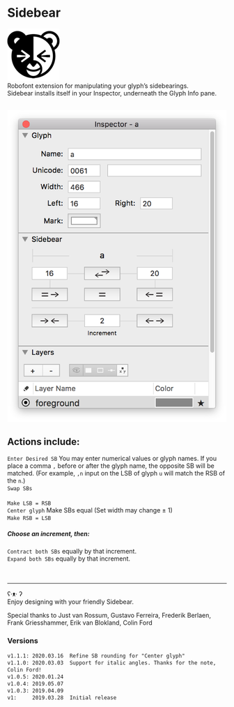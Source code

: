 # Sidebear

![](./_images/Sidebear_Icon.png)
<br />
Robofont extension for manipulating your glyph’s sidebearings. 
<br />
Sidebear installs itself in your Inspector, underneath the Glyph Info pane.
<br />
<br />

![](./_images/Sidebear_screen.png)

## Actions include:
`Enter Desired SB` You may enter numerical values or glyph names. If you place a comma `,` before or after the glyph name, the opposite SB will be matched. (For example, `,n` input on the LSB of glyph `u`  will match the RSB of the `n`.)
<br />
`Swap SBs`
<br /><br />
`Make LSB = RSB`
<br />
`Center glyph` Make SBs equal (Set width may change ± 1)
<br />
`Make RSB = LSB`

##### Choose an increment, then:
`Contract both SBs` equally by that increment.
<br />
`Expand both SBs` equally by that increment.
<br /><br /><br />


<hr />
ʕ·ᴥ· ʔ
<br />
Enjoy designing with your friendly Sidebear.

Special thanks to Just van Rossum, Gustavo Ferreira, Frederik Berlaen, Frank Griesshammer, Erik van Blokland, Colin Ford
<br />

### Versions

```
v1.1.1: 2020.03.16  Refine SB rounding for "Center glyph"
v1.1.0: 2020.03.03  Support for italic angles. Thanks for the note, Colin Ford!
v1.0.5: 2020.01.24
v1.0.4: 2019.05.07
v1.0.3: 2019.04.09
v1:     2019.03.28  Initial release
```

